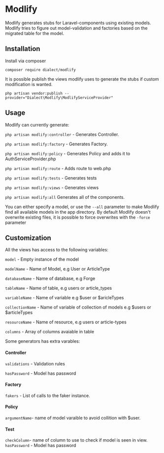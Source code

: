 # Modlify
Modlify generates stubs for Laravel-components using existing models. Modlify tries to figure out model-validation and factories based on the migrated table for the model.

## Installation

Install via composer

    composer require dialect/modlify

It is possible publish the views modlify uses to generate the stubs if custom modification is wanted.

    php artisan vendor:publish --provider="Dialect\Modlify\ModlifyServiceProvider"

## Usage

Modlify can currently generate:
    
``php artisan modlify:controller`` - Generates Controller.
    
``php artisan modlify:factory`` - Generates Factory.
    
``php artisan modlify:policy`` - Generates Policy and adds it to AuthServiceProvider.php
    
``php artisan modlify:route`` - Adds route to web.php
    
``php artisan modlify:tests`` - Generates tests
    
``php artisan modlify:views`` - Generates views
    
``php artisan modlify:all`` Generates all of the components.
    

You can either specify a model, or use the ``--all`` parameter to make Modlify find all available models in the app directory.
By default Modlify doesn't overwrite existing files, it is possible to force overwrites with the ``-force`` parameter

## Customization

All the views has access to the following variables:

``model`` - Empty instance of the model

``modelName`` - Name of Model, e.g User or ArticleType

``databaseName`` - Name of database, e.g Forge

``tableName`` - Name of table, e.g users or article_types

``variableName`` - Name of variable e.g $user or $aricleTypes

``collectionName`` - Name of variable of collection of models e.g $users or $articleTypes

``resourceName`` - Name of resource, e.g users or article-types

``columns`` - Array of columns avaiable in table

Some generators has extra varables:

#### Controller

``validations`` - Validation rules

``hasPassword`` - Model has password

#### Factory

``fakers`` - List of calls to the faker instance.

#### Policy

``argumentName``- name of model varaible to avoid collition with $user.

#### Test

``checkColumn``- name of column to use to check if model is seen in view.
``hasPassword`` - Model has password
